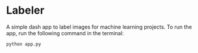 # Labeler
A simple dash app to label images for machine learning projects. To run the app, run the following command in the terminal:
```
python app.py
```
